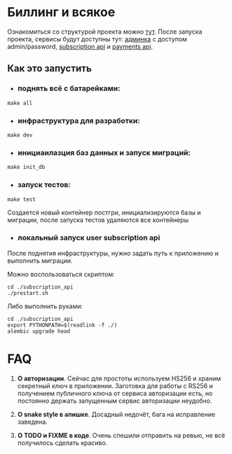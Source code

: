 # Биллинг и всякое
Ознакомиться со структурой проекта можно [тут](https://miro.com/app/board/o9J_lsATuns=/?invite_link_id=410429303384).
После запуска проекта, сервисы будут доступны тут: [админка](http://127.0.0.1:8002/admin/) с доступом admin/password,
[subscription api](http://127.0.0.1:8001/api/openapi#/) и [payments api](http://127.0.0.1:8000/api/openapi#/).

## Как это запустить
- ### поднять всё с батарейками:
```shell
make all
```

- ### инфраструктура для разработки:
```shell
make dev
```

- ### инициаилазция баз данных и запуск миграций:
```shell
make init_db
```

- ### запуск тестов:
```shell
make test
```

Создается новый контейнер постгри, инициализируются базы и миграции, после запуска тестов
удаляются все контейнеры

- ### локальный запуск user subscription api
После поднятия инфраструктуры, нужно задать путь к приложению
и выполнить миграции.

Можно воспользоваться скриптом:
```shell
cd ./subscription_api
./prestart.sh
```
Либо выполнить руками:
```shell
cd ./subscription_api
export PYTHONPATH=$(readlink -f ./)
alembic upgrade head
```
# FAQ
1. **О авторизации**.
Сейчас для простоты используем HS256 и храним секретный ключ в приложении. 
   Заготовка для работы с RS256 и получением публичного ключа от сервиса
   авторизации есть, но постоянно держать запущенным сервис авторизации неудобно.
   
2. **О snake style в апишке**. Досадный недочёт, бага на исправление заведена.
3. **O TODO и FIXME в коде**. Очень спешили отправить на ревью,
   не всё получилось сделать красиво.
   
